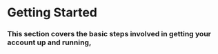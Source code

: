 # Getting Started





### This section covers the basic steps involved in getting your account up and running,